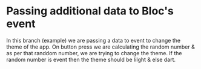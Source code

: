 # Passing additional data to Bloc's event

In this branch (example) we are passing a data to event to change the theme of the app.
On button press we are calculating the random number & as per that randdom number, we are trying to change the theme.
If the random number is event then the theme should be lilght & else dart.
